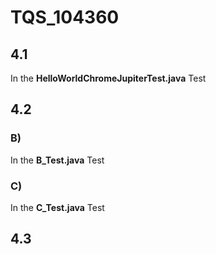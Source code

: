 # TQS_104360

## 4.1
In the **HelloWorldChromeJupiterTest.java** Test 

## 4.2 
### B)
In the **B_Test.java** Test
### C)
In the **C_Test.java** Test

## 4.3